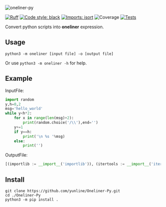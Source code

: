 ![oneliner-py](https://github.com/yunline/Oneliner-Py/assets/31395137/97ba030b-5d44-4810-9aad-7fed718f18fb)

[![Ruff](https://img.shields.io/endpoint?url=https://raw.githubusercontent.com/astral-sh/ruff/main/assets/badge/v2.json)](https://github.com/astral-sh/ruff)
[![Code style: black](https://img.shields.io/badge/code%20style-black-000000.svg)](https://github.com/psf/black)
[![Imports: isort](https://img.shields.io/badge/%20imports-isort-%231674b1?style=flat&labelColor=ef8336)](https://pycqa.github.io/isort/)
![Coverage](https://img.shields.io/endpoint?url=https://gist.githubusercontent.com/yunline/e86b754a309a222ab53215c9d5ff5594/raw/Oneliner-Py_coverage.json)
[![Tests](https://github.com/yunline/Oneliner-Py/actions/workflows/run_test.yml/badge.svg)](https://github.com/yunline/Oneliner-Py/actions/workflows/run_test.yml)

Convert python scripts into **oneliner** expression.  

## Usage
```
python3 -m oneliner [input file] -o [output file]
```

Or use `python3 -m oneliner -h` for help.

## Example
InputFile:
```python
import random
y,h=0,2
msg='hello_world'
while y<h*2:
    for x in range(len(msg)+2):
        print(random.choice('/\\'),end='')
    y+=1
    if y==h:
        print('\n %s '%msg)
    else:
        print('')
```
OutputFile:
```py
[(importlib := __import__('importlib')), (itertools := __import__('itertools')), (random := importlib.import_module('random')), (__ol_assign_qqaleuwbod := (0, 2)), (y := __ol_assign_qqaleuwbod[0]), (h := __ol_assign_qqaleuwbod[1]), (msg := 'hello_world'), [[[print(random.choice('/\\'), end='') for x in range(len(msg) + 2)], y.__iadd__(1) if hasattr(y, '__iadd__') else (y := (y + 1)), print('\n %s ' % msg) if y == h else print('')] for _ in itertools.takewhile(lambda _: y < h * 2, itertools.count())]]
```


## Install
```shell
git clone https://github.com/yunline/Oneliner-Py.git
cd ./Oneliner-Py
python3 -m pip install .
```


